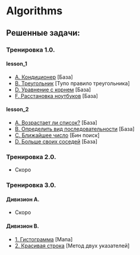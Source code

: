 # Algorithms

## Решенные задачи:

### Тренировка 1.0.

#### lesson_1

+ [A. Кондиционер](https://github.com/Mamedov14/Algorithms/blob/master/Tasks/workout_1.0/lesson_1/A.md) [База]
+ [B. Треугольник](https://github.com/Mamedov14/Algorithms/blob/master/Tasks/workout_1.0/lesson_1/B.md) [Тупо правило треугольника]
+ [D. Уравнение с корнем](https://github.com/Mamedov14/Algorithms/blob/master/Tasks/workout_1.0/lesson_1/D.md) [База]
+ [F. Расстановка ноутбуков](https://github.com/Mamedov14/Algorithms/blob/master/Tasks/workout_1.0/lesson_1/F.md) [База]

#### lesson_2

+ [A. Возрастает ли список?](https://github.com/Mamedov14/Algorithms/blob/master/Tasks/workout_1.0/lesson_2/A.md) [База]
+ [B. Определить вид последовательности](https://github.com/Mamedov14/Algorithms/blob/master/Tasks/workout_1.0/lesson_2/B.md) [База]
+ [C. Ближайшее число](https://github.com/Mamedov14/Algorithms/blob/master/Tasks/workout_1.0/lesson_2/C.md) [Бин поиск]
+ [D. Больше своих соседей](https://github.com/Mamedov14/Algorithms/blob/master/Tasks/workout_1.0/lesson_2/D.md) [База]

### Тренировка 2.0.

+ Скоро

### Тренировка 3.0.

#### Дивизион A.

+ Скоро

#### Дивизион B.

+ [1. Гистограмма](https://github.com/Mamedov14/Algorithms/blob/master/Tasks/%D0%93%D0%B8%D1%81%D1%82%D0%BE%D0%B3%D1%80%D0%B0%D0%BC%D0%BC%D0%B0.md) [Мапа]
+ [2. Красивая строка](https://github.com/Mamedov14/Algorithms/blob/master/Tasks/%D0%9A%D1%80%D0%B0%D1%81%D0%B8%D0%B2%D0%B0%D1%8F%20%D1%81%D1%82%D1%80%D0%BE%D0%BA%D0%B0.md) [Метод двух указателей]

